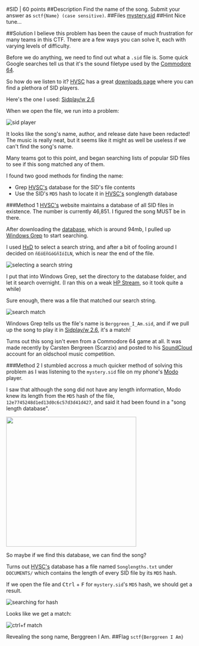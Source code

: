 #SID | 60 points
##Description
Find the name of the song. Submit your answer as `sctf{Name} (case sensitive)`.
##Files
[mystery.sid](http://compete.sctf.io/2015q2/problemfiles/35/mystery.sid)
##Hint
Nice tune...

##Solution
I believe this problem has been the cause of much frustration for many teams in this CTF. There are a few ways you can solve it, each with varying levels of difficulty.

Before we do anything, we need to find out what a `.sid` file is. Some quick Google searches tell us that it's the sound filetype used by the [Commodore 64](https://en.wikipedia.org/wiki/Commodore_64#Sound).

So how do we listen to it? [HVSC](http://www.hvsc.c64.org/) has a great [downloads page](http://www.hvsc.c64.org/#players) where you can find a plethora of SID players.

Here's the one I used: [Sidplay/w 2.6](http://noname.c64.org/csdb/release/?id=103781)

When we open the file, we run into a problem:

![sid player](https://github.com/ztaylor54/CTF/blob/master/sctf/screenshots/sid_screenshot_1.png)

It looks like the song's name, author, and release date have been redacted! The music is really neat, but it seems like it might as well be useless if we can't find the song's name.

Many teams got to this point, and began searching lists of popular SID files to see if this song matched any of them.

I found two good methods for finding the name:
* Grep [HVSC's](http://www.hvsc.c64.org/) database for the SID's file contents
* Use the SID's `MD5` hash to locate it in [HVSC's](http://www.hvsc.c64.org/) songlength database

###Method 1
[HVSC's](http://www.hvsc.c64.org/) website maintains a database of all SID files in existence. The number is currently 46,851. I figured the song MUST be in there.

After downloading the [database](http://www.prg.dtu.dk/HVSC/HVSC_63-all-of-them.zip), which is around 94mb, I pulled up [Windows Grep](http://www.wingrep.com/) to start searching.

I used [HxD](http://mh-nexus.de/en/hxd/) to select a search string, and after a bit of fooling around I decided on `ñEóEñGóGñIóILN`, which is near the end of the file.

![selecting a search string](https://github.com/ztaylor54/CTF/blob/master/sctf/screenshots/sid_screenshot_2.png)

I put that into Windows Grep, set the directory to the database folder, and let it search overnight. (I ran this on a weak [HP Stream](http://www.cnet.com/products/hp-stream-11-6-review/), so it took quite a while)

Sure enough, there was a file that matched our search string.

![search match](https://github.com/ztaylor54/CTF/blob/master/sctf/screenshots/sid_screenshot_3.png)

Windows Grep tells us the file's name is `Berggreen_I_Am.sid`, and if we pull up the song to play it in [Sidplay/w 2.6](http://noname.c64.org/csdb/release/?id=103781), it's a match!

Turns out this song isn't even from a Commodore 64 game at all. It was made recently by Carsten Bergreen (Scarzix) and posted to his [SoundCloud](https://soundcloud.com/scarzix/berggreen-i-am) account for an oldschool music competition.

###Method 2
I stumbled accross a much quicker method of solving this problem as I was listening to the `mystery.sid` file on my phone's [Modo](https://play.google.com/store/apps/details?id=de.illogical.modo&hl=en) player.

I saw that although the song did not have any length information, Modo knew its length from the `MD5` hash of the file, `12e7745248d1ed13d0c6c57d3d41d427`, and said it had been found in a "song length database".

<img src="https://github.com/ztaylor54/CTF/blob/master/sctf/screenshots/sid_screenshot_6.png" height="350">

So maybe if we find this database, we can find the song?

Turns out [HVSC's](http://www.hvsc.c64.org/) database has a file named `Songlengths.txt` under `DOCUMENTS/` which contains the length of every SID file by its `MD5` hash.

If we open the file and <kbd>Ctrl</kbd> + <kbd>F</kbd> for `mystery.sid`'s `MD5` hash, we should get a result.

![searching for hash](https://github.com/ztaylor54/CTF/blob/master/sctf/screenshots/sid_screenshot_4.png)

Looks like we get a match:

![ctrl+f match](https://github.com/ztaylor54/CTF/blob/master/sctf/screenshots/sid_screenshot_5.png)

Revealing the song name, Berggreen I Am.
##Flag
`sctf{Berggreen I Am}`
